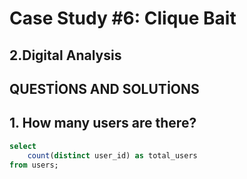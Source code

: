 # Case Study #6: Clique Bait

## 2.Digital Analysis

## QUESTİONS AND SOLUTİONS 

## 1. How many users are there?

```sql
select 
    count(distinct user_id) as total_users 
from users;
